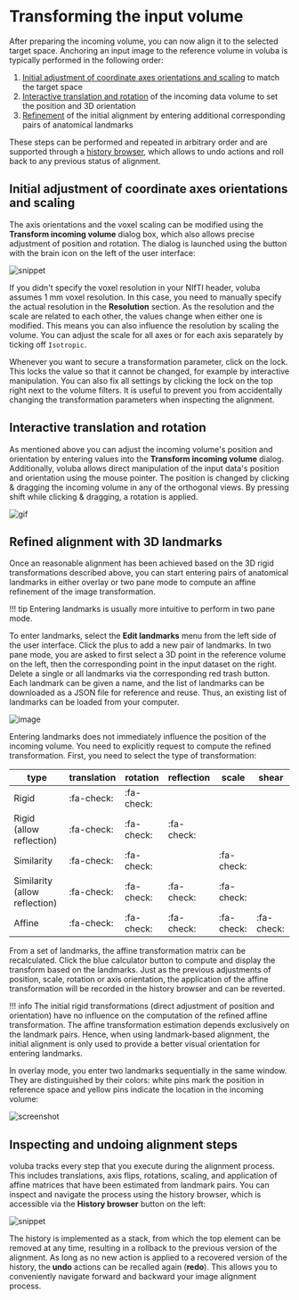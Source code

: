 # Transforming the input volume 

After preparing the incoming volume, you can now align it to the selected target space. 
Anchoring an input image to the reference volume in voluba is typically performed in the following order:

1. [Initial adjustment of coordinate axes orientations and scaling](#initial-adjustment-of-coordinate-axes-orientations-and-scaling) to match the target space
2. [Interactive translation and rotation](#interactive-translation-and-rotation) of the incoming data volume to set the position and 3D orientation
3. [Refinement](#refined-alignment-with-3d-landmarks) of the initial alignment by entering additional corresponding pairs of anatomical landmarks

These steps can be performed and repeated in arbitrary order and are supported through a [history browser](#inspecting-and-undoing-alignment-steps), which allows to undo actions and roll back to any previous status of alignment.

## Initial adjustment of coordinate axes orientations and scaling

The axis orientations and the voxel scaling can be modified using the **Transform incoming volume** dialog box, which also allows precise adjustment of position and rotation. The dialog is launched using the button with the brain icon on the left of the user interface:

![snippet](images/transformation.png)

If you didn't specify the voxel resolution in your NIfTI header, voluba assumes 1 mm voxel resolution. In this case, you need to manually specify the actual resolution in the **Resolution** section. As the resolution and the scale are related to each other, the values change when either one is modified. This means you can also influence the resolution by scaling the volume. You can adjust the scale for all axes or for each axis separately by ticking off `Isotropic`.

Whenever you want to secure a transformation parameter, click on the lock. This locks the value so that it cannot be changed, for example by interactive manipulation. You can also fix all settings by clicking the lock on the top right next to the volume filters. It is useful to prevent you from accidentally changing the transformation parameters when inspecting the alignment.

## Interactive translation and rotation

As mentioned above you can adjust the incoming volume's position and orientation by entering values into the **Transform incoming volume** dialog. Additionally, voluba allows direct manipulation of the input data's position and orientation using the mouse pointer. The position is changed by clicking & dragging the incoming volume in any of the orthogonal views. 
By pressing shift while clicking & dragging, a rotation is applied. 

![gif](gifs/transform.gif)

## Refined alignment with 3D landmarks

Once an reasonable alignment has been achieved based on the 3D rigid transformations described above, you can start entering pairs of anatomical landmarks in either overlay or two pane mode to compute an affine refinement of the image transformation.

!!! tip
    Entering landmarks is usually more intuitive to perform in two pane mode.

To enter landmarks, select the **Edit landmarks** menu from the left side of the user interface. Click the plus to add a new pair of landmarks. In two pane mode, you are asked to first select a 3D point in the reference volume on the left, then the corresponding point in the input dataset on the right. Delete a single or all landmarks via the corresponding red trash button. Each landmark can be given a name, and the list of landmarks can be downloaded as a JSON file for reference and reuse. Thus, an existing list of landmarks can be loaded from your computer. 

![image](images/landmarks1.png)

Entering landmarks does not immediately influence the position of the incoming volume. You need to explicitly request to compute the refined transformation.
First, you need to select the type of transformation:

| type                          | translation | rotation   | reflection | scale      | shear           |
|-------------------------------|-------------|------------|------------|------------|-----------------|
| Rigid                         | :fa-check:  | :fa-check: | 			|		     |                 |
| Rigid (allow reflection)      | :fa-check:  | :fa-check: | :fa-check: |            |                 |
| Similarity                    | :fa-check:  | :fa-check: |			| :fa-check: |                 |
| Similarity (allow reflection) | :fa-check:  | :fa-check: | :fa-check: | :fa-check: |                 |
| Affine                        | :fa-check:  | :fa-check: | :fa-check: | :fa-check: | :fa-check:      |

From a set of landmarks, the affine transformation matrix can be recalculated. Click the blue calculator button to compute and display the transform based on the landmarks. Just as the previous adjustments of position, scale, rotation or axis orientation, the application of the affine transformation will be recorded in the history browser and can be reverted. 

!!! info
	The initial rigid transformations (direct adjustment of position and orientation) have no influence on the computation of the refined affine transformation. 
	The affine transformation estimation depends exclusively on the landmark pairs. 
	Hence, when using landmark-based alignment, the initial alignment is only used to provide a better visual orientation for entering landmarks.

In overlay mode, you enter two landmarks sequentially in the same window. They are distinguished by their colors: white pins mark the position in reference space and yellow pins indicate the location in the incoming volume:

![screenshot](images/landmarks2.png)

## Inspecting and undoing alignment steps

voluba tracks every step that you execute during the alignment process. 
This includes translations, axis flips, rotations, scaling, and application of affine matrices that have been estimated from landmark pairs. 
You can inspect and navigate the process using the history browser, which is accessible via the **History browser** button on the left: 

![snippet](images/history.png)

The history is implemented as a stack, from which the top element can be removed at any time, resulting in a rollback to the previous version of the alignment. 
As long as no new action is applied to a recovered version of the history, the **undo** actions can be recalled again (**redo**). 
This allows you to conveniently navigate forward and backward your image alignment process.

